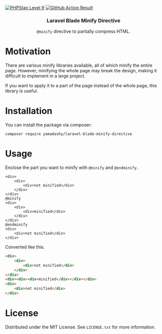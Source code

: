 [![PHPStan Level 9](https://img.shields.io/badge/PHPStan-Level%209-brightgreen)](https://phpstan.org/user-guide/rule-levels)
[![GitHub Action Result](https://img.shields.io/github/workflow/status/yamadashy/laravel-blade-minify-directive/Tests?style=flat&logo=github)](https://github.com/yamadashy/laravel-blade-minify-directive/actions)

<div align="center">
  <h3 align="center">Laravel Blade Minify Directive</h3>
  <p align="center">
    <code>@minify</code> directive to partially compress HTML.
  </p>
</div>

# Motivation
There are various minify libraries available, all of which minify the entire page.
However, minifying the whole page may break the design, making it difficult to implement in a large project.

If you want to apply it to a part of the page instead of the whole page, this library is useful.

# Installation
You can install the package via composer:
```
composer require yamadashy/laravel-blade-minify-directive
```

# Usage

Enclose the part you want to minify with `@minify` and `@endminify`.
```blade
<div>
    <div>
        <div>not minified</div>
    </div>
</div>
@minify
<div>
    <div>
        <div>minified</div>
    </div>
</div>
@endminify
<div>
    <div>not minified</div>
</div>
```

Converted like this.
```html
<div>
    <div>
        <div>not minified</div>
    </div>
</div>
<div><div><div>minified</div></div></div>
<div>
    <div>not minified</div>
</div>
```

# License
Distributed under the MIT License. See `LICENSE.txt` for more information.
